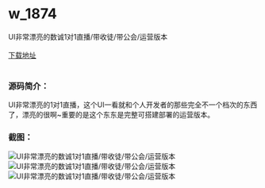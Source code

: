 # w_1874
UI非常漂亮的数诚1对1直播/带收徒/带公会/运营版本
<br/></br>
[下载地址](https://www.uuid2.com/1874.html "下载地址")
<br/></br>
<h3>源码简介：</h3>
<p>UI非常漂亮的1对1直播，这个UI一看就和个人开发者的那些完全不一个档次的东西了，漂亮的很啊~重要的是这个东东是完整可搭建部署的运营版本。<p>
<h3>截图：</h3>
<img src="https://www.uuid2.com/wp-content/uploads/img/202112/3076f06889.png" alt="UI非常漂亮的数诚1对1直播/带收徒/带公会/运营版本"><img src="https://www.uuid2.com/wp-content/uploads/img/202112/9ca30f9590.jpg" alt="UI非常漂亮的数诚1对1直播/带收徒/带公会/运营版本"><img src="https://www.uuid2.com/wp-content/uploads/img/202112/ba3904e719.jpg" alt="UI非常漂亮的数诚1对1直播/带收徒/带公会/运营版本">
